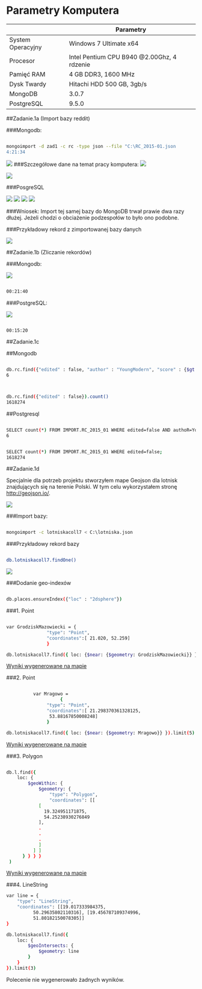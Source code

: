 # Parametry Komputera 
|                      |                  Parametry                 |
|----------------------|--------------------------------------------|
|System Operacyjny     | Windows 7 Ultimate x64                     |
|Procesor              | Intel Pentium CPU B940 @2.00Ghz, 4 rdzenie |
|Pamięć RAM            | 4 GB DDR3, 1600 MHz                        |
|Dysk Twardy           | Hitachi HDD 500 GB, 3gb/s                  |
|MongoDB			         | 3.0.7								                        		|
|PostgreSQL		    	   | 9.5.0							                      			|



##Zadanie.1a (Import bazy reddit)

###Mongodb:

```sh

mongoimport -d zad1 -c rc -type json --file "C:\RC_2015-01.json
4:21:34

```

![](http://i.imgur.com/xXI9ufd.png)
###Szczegółowe dane na temat pracy komputera:
![](http://i.imgur.com/NxwDz9G.png)

![](http://i.imgur.com/uAhKrty.png)




###PosgreSQL

![](http://i.imgur.com/94DjQth.png) ![](http://i.imgur.com/xQPbqXv.png) ![](http://i.imgur.com/RNDlbvY.png) ![](http://i.imgur.com/6jb0vwa.png)




###Wniosek: Import tej samej bazy do MongoDB trwał prawie dwa razy dłużej. Jeżeli chodzi o obciażenie podzespołów to było ono podobne.




###Przykładowy rekord z zimportowanej bazy danych

![](http://i.imgur.com/1iD73z5.png)


##Zadanie.1b (Zliczanie rekordów)

###Mongodb:

![](http://i.imgur.com/lLgdQq9.png)

```sh

00:21:40

```
###PostgreSQL:

![](http://i.imgur.com/hVpZ5yd.png)

```sh

00:15:20

```


##Zadanie.1c

##Mongodb

```sh

db.rc.find({"edited" : false, "author" : "YoungModern", "score" : {$gt: 15}}).count()
6

```
```sh


db.rc.find({"edited" : false}).count()
1618274

```




##Postgresql

```sh

SELECT count(*) FROM IMPORT.RC_2015_01 WHERE edited=false AND authoR=YoungModern AND score<15;
6

```

```sh

SELECT count(*) FROM IMPORT.RC_2015_01 WHERE edited=false;
1618274

```



##Zadanie.1d

Specjalnie dla potrzeb projektu stworzyłem mape Geojson dla lotnisk znajdujących się na terenie Polski. W tym celu wykorzystałem stronę http://geojson.io/.

![](http://i.imgur.com/1p9odFi.png)


###Import bazy:

```sh

mongoimport -c lotniskacoll7 < C:\lotniska.json

```

###Przykładowy rekord bazy

```sh

db.lotniskacoll7.findOne()

```

![](http://i.imgur.com/dYQXjHE.png)

###Dodanie geo-indexów

```sh

db.places.ensureIndex({"loc" : "2dsphere"})

```
###1. Point

```sh

var GrodziskMazowiecki = {
               "type": "Point",
               "coordinates":[ 21.020, 52.259]
               }

db.lotniskacoll7.find({ loc: {$near: {$geometry: GrodziskMazowiecki}} }).limit(3)

```

[Wyniki wygenerowane na mapie](https://github.com/wkulewicz/nosql.wk/blob/master/grodzisk.geojson)

###2. Point

```sh

		  var Mragowo = 
		            {
               "type": "Point",
               "coordinates":[ 21.298370361328125,
                53.88167850008248]
               }

db.lotniskacoll7.find({ loc: {$near: {$geometry: Mragowo}} }).limit(5)

```

[Wyniki wygenerowane na mapie](https://github.com/wkulewicz/nosql.wk/blob/master/mragowo.geojson)



###3. Polygon

```sh

db.l.find({
    loc: {
        $geoWithin: {
            $geometry: {
                "type": "Polygon",
                "coordinates": [[
            [
              19.324951171875,
              54.25238930276849
            ],
            .
            .
            .
            ]
          ] ]
      } } } }
 )

```

[Wyniki wygenerowane na mapie](https://github.com/wkulewicz/nosql.wk/blob/master/polygon.geojson)


###4. LineString

```sh
var line = {
    "type": "LineString",
    "coordinates": [[19.017333984375,
          50.29635802110316], [19.456787109374996,
          51.80182150078305]]
}

db.lotniskacoll7.find({
    loc: {
        $geoIntersects: {
            $geometry: line
        }
    }
}).limit(3)
```

Polecenie nie wygenerowało żadnych wyników.














